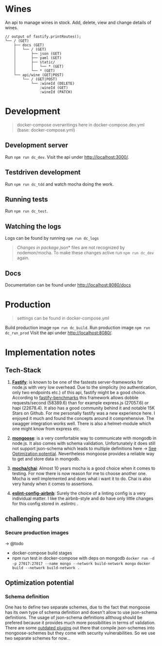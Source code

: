 # Wines

An api to manage wines in stock. Add, delete, view and change details of wines.

```
// output of fastify.printRoutes();
└── / (GET)
    ├── docs (GET)
    │   └── / (GET)
    │       ├── json (GET)
    │       ├── yaml (GET)
    │       ├── static/
    │       │   └── * (GET)
    │       └── * (GET)
    └── api/wine (GET|POST)
        └── / (GET|POST)
            └── :wineId (DELETE)
                :wineId (GET)
                :wineId (PATCH)
```



# Development

> docker-compose overwritings here in docker-compose.dev.yml (base: docker-compose.yml)

## Development server
Run `npm run dc_dev`. Visit the api under [http://localhost:3000/](http://localhost:3000/).

## Testdriven development
Run `npm run dc_tdd` and watch mocha doing the work.

## Running tests
Run `npm run dc_test`.

## Watching the logs
Logs can be found by running `npm run dc_logs`

> **Changes in package*.json** files are not recognized by nodemon/mocha. To make these changes active run `npm run dc_dev` again.

## Docs

Documentation can be found under [http://localhost:8080/docs](http://localhost:8080/docs)



# Production

> settings can be found in docker-compose.yml

Build production image `npm run dc_build`.
Run production image `npm run dc_run_prod`
Visit the api under [http://localhost:8080/](http://localhost:8080/).



# Implementation notes

## Tech-Stack

1. [**Fastify**](https://github.com/fastify/fastify): is known to be one of the fastests server-frameworks for node.js with very low overhead. Due to the simplicity (no authentication, only two endpoints etc.) of this api, fastify might be a good choice. According to [fastify-benchmarks](https://github.com/fastify/benchmarks) this framework allows dobble requests/second (58389.6) than for example express.js (27057.6) or hapi (22678.4). It also has a good community behind it and notable 15K Stars on Github. For me personally fastify was a new experience here. I enjoyed it much and found the concepts around it comprehensive. The swagger integration works well. There is also a helmet-module which one might know from express etc.

2. [**mongoose**](https://mongoosejs.com/docs/guide.html): is a very comfortable way to communicate with mongodb in node.js. It also comes with schema validation. Unfortunately it does still not support json-schema which leads to multiple definitions here -> [See Optimization potential](#optimization). Nevertheless mongoose provides a reliable way to get and store data in mongodb.

3. [**mocha/chai**](https://mochajs.org/): Almost 10 years mocha is a good choice when it comes to testing. For now there is now reason for me to choose another one. Mocha is well implemented and does what i want it to do. Chai is also very handy when it comes to assertions.

4. [**eslint-config-airbnb**](https://github.com/airbnb/javascript/tree/master/packages/eslint-config-airbnb): Surely the choice of a linting config is a very individual matter. I like the airbnb-style and do have only little changes for this config stored in .eslintrc .

## challenging parts

### Secure production images

-> @todo
- docker-compose build stages
- npm run test in docker-compose with deps on mongodb
`docker run -d -p 27017:27017 --name mongo --network build-network mongo`
`docker build --network build-network .`

## <a name="optimization">Optimization potential</a>

### Schema definition

One has to define two separate schemes, due to the fact that mongoose has its own type of schema definition and doesn't allow to use json-schema definitions. The usage of json-schema definitions allthoug should be prefered because it provides much more possibilities in terms of validation. There are some [outdated plugins](https://www.npmjs.com/package/mongoose-ajv-plugin) out there that compile json-schemes into mongoose-schemes but they come with security vulnerabilities. So we use two separate schemes for now...
